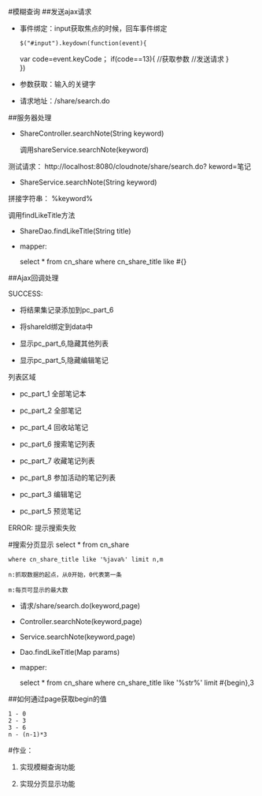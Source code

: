 #模糊查询
##发送ajax请求
- 事件绑定：input获取焦点的时候，回车事件绑定

      $("#input").keydown(function(event){
	var code=event.keyCode；
	if(code==13){
		//获取参数
		//发送请求
	}	
	})

- 参数获取：输入的关键字

- 请求地址：/share/search.do

##服务器处理
- ShareController.searchNote(String keyword)

  调用shareService.searchNote(keyword)

测试请求：
    http://localhost:8080/cloudnote/share/search.do?
    keword=笔记

- ShareService.searchNote(String keyword)

拼接字符串： %keyword%

调用findLikeTitle方法

- ShareDao.findLikeTitle(String title)
- mapper:

	select * from cn_share 
	where cn_share_title like #{}

##Ajax回调处理

SUCCESS:

- 将结果集记录添加到pc_part_6

- 将shareId绑定到data中 

- 显示pc_part_6,隐藏其他列表

- 显示pc_part_5,隐藏编辑笔记

列表区域

- pc_part_1 全部笔记本

- pc_part_2 全部笔记

- pc_part_4 回收站笔记

- pc_part_6 搜索笔记列表

- pc_part_7 收藏笔记列表

- pc_part_8 参加活动的笔记列表

- pc_part_3 编辑笔记

- pc_part_5 预览笔记

ERROR: 提示搜索失败

#搜索分页显示
    select * from cn_share
     
    where cn_share_title like '%java%' limit n,m
    
    n:抓取数据的起点，从0开始，0代表第一条
    
    m:每页可显示的最大数

- 请求/share/search.do(keyword,page)

- Controller.searchNote(keyword,page)

- Service.searchNote(keyword,page)

- Dao.findLikeTitle(Map params)

- mapper:

	select * from cn_share 
	where cn_share_title 
	like '%str%' limit #{begin},3

##如何通过page获取begin的值

    1 - 0
    2 - 3
    3 - 6
    n - (n-1)*3

#作业：

1. 实现模糊查询功能

2. 实现分页显示功能





